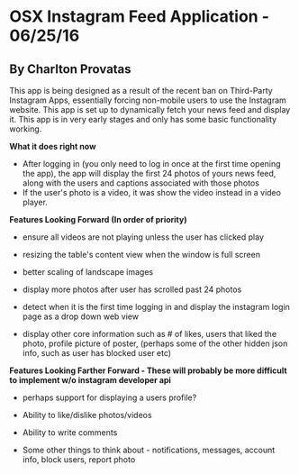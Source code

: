 OSX Instagram Feed Application - 06/25/16  
==============

By Charlton Provatas
--------------

This app is being designed as a result of the recent ban on Third-Party Instagram Apps, essentially forcing non-mobile users to use the Instagram website.  This app is set up to dynamically fetch your news feed and display it.  This app is in very early stages and only has some basic functionality working.  

**What it does right now**

- After logging in (you only need to log in once at the first time opening the app), the app will display the first 24 photos of yours news feed, along with the users and captions associated with those photos
- If the user's photo is a video, it was show the video instead in a video player.


**Features Looking Forward (In order of priority)**

- ensure all videos are not playing unless the user has clicked play

- resizing the table's content view when the window is full screen

- better scaling of landscape images

- display more photos after user has scrolled past 24 photos

- detect when it is the first time logging in and display the instagram login page as a drop down web view

- display other core information such as # of likes, users that liked the photo, profile picture of poster, (perhaps some of the other hidden json info, such as user has blocked user etc)

**Features Looking Farther Forward - These will probably be more difficult to implement w/o instagram developer api**

- perhaps support for displaying a users profile?

- Ability to like/dislike photos/videos

- Ability to write comments

- Some other things to think about - notifications, messages, account info, block users, report photo